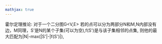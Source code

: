 ```yaml
---
mathjax: true
---
```


霍尔定理推论:
	对于一个二分图G<V,E>
	若的点可以分为两部分N和M,N内部没有边，M同理，S'是N的某个子集(可以为空),f(S')是与该子集相邻的点集,
	则他的最大匹配为|N|-max(|S'|-|f(S')|), 


